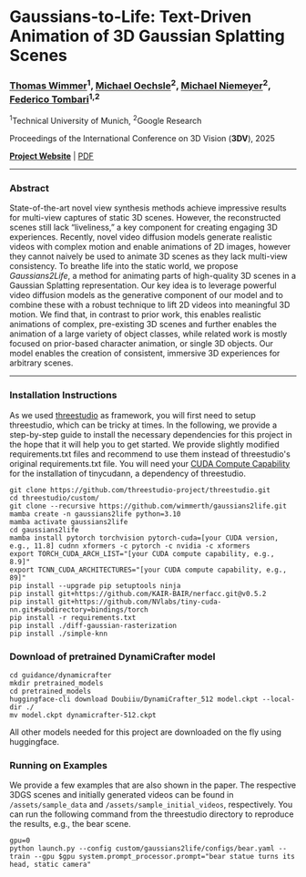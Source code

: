 # Gaussians-to-Life: Text-Driven Animation of 3D Gaussian Splatting Scenes

### [Thomas Wimmer](https://wimmerth.github.io)<sup>1</sup>, [Michael Oechsle](https://moechsle.github.io/)<sup>2</sup>, [Michael Niemeyer](https://m-niemeyer.github.io/)<sup>2</sup>, [Federico Tombari](https://federicotombari.github.io/)<sup>1,2</sup>

<sup>1</sup>Technical University of Munich, <sup>2</sup>Google Research

Proceedings of the International Conference on 3D Vision (**3DV**), 2025

[**Project Website**](https://wimmerth.github.io/gaussians2life.html) | [PDF](https://arxiv.org/pdf/2411.19233)

---

### Abstract

State-of-the-art novel view synthesis methods achieve impressive results for multi-view captures of static 3D scenes.
However, the reconstructed scenes still lack “liveliness,” a key component for creating engaging 3D experiences.
Recently, novel video diffusion models generate realistic videos with complex motion and enable animations of 2D images,
however they cannot naively be used to animate 3D scenes as they lack multi-view consistency. To breathe life into the
static world, we propose _Gaussians2Life_, a method for animating parts of high-quality 3D scenes in a Gaussian
Splatting representation. Our key idea is to leverage powerful video diffusion models as the generative component of our
model and to combine these with a robust technique to lift 2D videos into meaningful 3D motion. We find that, in
contrast to prior work, this enables realistic animations of complex, pre-existing 3D scenes and further enables the
animation of a large variety of object classes, while related work is mostly focused on prior-based character animation,
or single 3D objects. Our model enables the creation of consistent, immersive 3D experiences for arbitrary scenes.

---

### Installation Instructions

As we used [threestudio](https://github.com/threestudio-project/threestudio) as framework, you will first need to setup
threestudio, which can be tricky at times.
In the following, we provide a step-by-step guide to install the necessary dependencies for this project in the hope
that it will help you to get started. We provide slightly modified requirements.txt files and recommend to use them
instead of threestudio's original requirements.txt file. You will need your
[CUDA Compute Capability](https://developer.nvidia.com/cuda-gpus) for the installation of tinycudann, a dependency of
threestudio.

```
git clone https://github.com/threestudio-project/threestudio.git
cd threestudio/custom/
git clone --recursive https://github.com/wimmerth/gaussians2life.git
mamba create -n gaussians2life python=3.10
mamba activate gaussians2life
cd gaussians2life
mamba install pytorch torchvision pytorch-cuda=[your CUDA version, e.g., 11.8] cudnn xformers -c pytorch -c nvidia -c xformers
export TORCH_CUDA_ARCH_LIST="[your CUDA compute capability, e.g., 8.9]"
export TCNN_CUDA_ARCHITECTURES="[your CUDA compute capability, e.g., 89]"
pip install --upgrade pip setuptools ninja
pip install git+https://github.com/KAIR-BAIR/nerfacc.git@v0.5.2
pip install git+https://github.com/NVlabs/tiny-cuda-nn.git#subdirectory=bindings/torch
pip install -r requirements.txt
pip install ./diff-gaussian-rasterization
pip install ./simple-knn
```

### Download of pretrained DynamiCrafter model

```
cd guidance/dynamicrafter
mkdir pretrained_models
cd pretrained_models
huggingface-cli download Doubiiu/DynamiCrafter_512 model.ckpt --local-dir ./
mv model.ckpt dynamicrafter-512.ckpt
```

All other models needed for this project are downloaded on the fly using huggingface.

### Running on Examples

We provide a few examples that are also shown in the paper. The respective 3DGS scenes and initially generated videos
can be found in `/assets/sample_data` and `/assets/sample_initial_videos`, respectively. You can run the following command
from the threestudio directory to reproduce the results, e.g., the bear scene.

```
gpu=0
python launch.py --config custom/gaussians2life/configs/bear.yaml --train --gpu $gpu system.prompt_processor.prompt="bear statue turns its head, static camera"
```